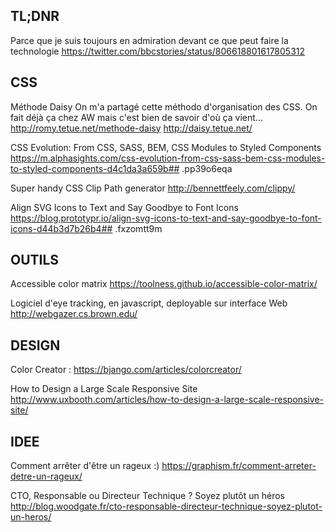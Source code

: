 ## TL;DNR
Parce que je suis toujours en admiration devant ce que peut faire la technologie
https://twitter.com/bbcstories/status/806618801617805312


## CSS

Méthode Daisy
On m'a partagé cette méthodo d'organisation des CSS. On fait déjà ça chez AW mais c'est bien de savoir d'où ça vient...
http://romy.tetue.net/methode-daisy
http://daisy.tetue.net/

CSS Evolution: From CSS, SASS, BEM, CSS Modules to Styled Components
https://m.alphasights.com/css-evolution-from-css-sass-bem-css-modules-to-styled-components-d4c1da3a659b## .pp39o6eqa

Super handy CSS Clip Path generator
http://bennettfeely.com/clippy/

Align SVG Icons to Text and Say Goodbye to Font Icons
https://blog.prototypr.io/align-svg-icons-to-text-and-say-goodbye-to-font-icons-d44b3d7b26b4## .fxzomtt9m


## OUTILS

Accessible color matrix
https://toolness.github.io/accessible-color-matrix/

Logiciel d'eye tracking, en javascript, deployable sur interface Web
http://webgazer.cs.brown.edu/



## DESIGN 

Color Creator : 
https://bjango.com/articles/colorcreator/

How to Design a Large Scale Responsive Site
http://www.uxbooth.com/articles/how-to-design-a-large-scale-responsive-site/



## IDEE

Comment arrêter d'être un rageux :)
https://graphism.fr/comment-arreter-detre-un-rageux/

CTO, Responsable ou Directeur Technique ? Soyez plutôt un héros
http://blog.woodgate.fr/cto-responsable-directeur-technique-soyez-plutot-un-heros/